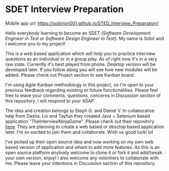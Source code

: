 # SDET Interview Preparation

Mobile app url: https://sobirjon001.github.io/STED_Interview_Preparation/

Hello everybody learning to become an SDET *(Software Development Engineer in Test or Software Design Engineer in Test).*
My name is Sobir and I welcome you to my project!

This is a web based application which will help you to practice interview questions as an individual or in a group play.
As of right now it's in a very raw state. Currently it's best played from phone. Desktop version will be developed later.
If you follow along you will see how new modules will be added. Please check out Project section to see Kanban board.

I'm using Agile Kanban methodology in this project, so I'm open to your precious feedback regarding existing or future functionalities.
Please feel free to leave your comments, questions, concerns in Discussion section of this repository. I will respond to your ASAP.

The idea and creation belongs to Steph G. and Daniel V. In collaborative help from Dasha, Liv and Tayfun they created Java + Selenium based application "TheInterviewNinjaGame". 
Please check out their repository [here](https://github.com/sgalvezc/TheInterviewNinjaGame). 
They are planning to create a web based or desctop based application later. I'm so excited to join them and collaborate. Wish us good luck! lol

I've picked up their open source idea and now working on my own web based version of application and whant to add more features.
As this is an open source platform anybody welcome to clone it or fork it and add/tweak your own version, enjoy!
I also welcome any volontiers to collaborate with me. Please leave your intentions in Discussion section of this repository.

